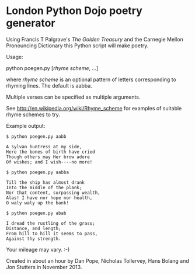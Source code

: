 # London Python Dojo poetry generator

Using Francis T Palgrave's *The Golden Treasury* and the Carnegie Mellon
Pronouncing Dictionary this Python script will make poetry.

Usage:

python poegen.py [*rhyme scheme*, ...]

where *rhyme scheme* is an optional pattern of letters corresponding to rhyming
lines. The default is aabba.

Multiple verses can be specified as multiple arguments.

See http://en.wikipedia.org/wiki/Rhyme_scheme for examples of suitable rhyme
schemes to try.

Example output:

```
$ python poegen.py aabb

A sylvan huntress at my side,
Here the bones of birth have cried
Though others may Her brow adore
Of wishes; and I wish----no more!

$ python poegen.py aabba

Till the ship has almost drank
Into the middle of the plank;
Nor that content, surpassing wealth,
Alas! I have nor hope nor health,
O waly waly up the bank!

$ python poegen.py abab

I dread the rustling of the grass;
Distance, and length;
From hill to hill it seems to pass,
Against thy strength.
```

Your mileage may vary. :-)

Created in about an hour by Dan Pope, Nicholas Tollervey, Hans Bolang and Jon Stutters in November 2013.
